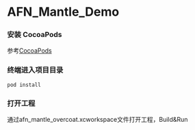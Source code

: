 AFN_Mantle_Demo
===============
### 安装 CocoaPods

参考[CocoaPods](http://cocoapods.org)

### 终端进入项目目录

```执行
pod install
```
### 打开工程
通过afn_mantle_overcoat.xcworkspace文件打开工程，Build&Run

